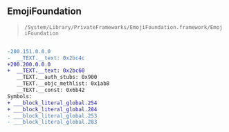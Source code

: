 ## EmojiFoundation

> `/System/Library/PrivateFrameworks/EmojiFoundation.framework/EmojiFoundation`

```diff

-200.151.0.0.0
-  __TEXT.__text: 0x2bc4c
+200.200.0.0.0
+  __TEXT.__text: 0x2bc60
   __TEXT.__auth_stubs: 0x900
   __TEXT.__objc_methlist: 0x1ab8
   __TEXT.__const: 0x6b42
Symbols:
+ ___block_literal_global.254
+ ___block_literal_global.284
- ___block_literal_global.253
- ___block_literal_global.283

```
